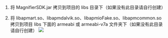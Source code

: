 1. 将 MagnifierSDK.jar 拷贝到项目的 libs 目录下（如果没有此目录请自行创建）

2. 将 libapmart.so、libapmdalvik.so、libapmioFake.so、libapmcommon.so 拷贝到项目 libs 下面的 armeabi 或 armeabi-v7a 文件夹下（如果没有此目录请自行创建）
![](http://imgcache.tcecqpoc.fsphere.cn/image/main.qcloudimg.com/raw/3b9257b0da7f008cf767cd5a15b8e8a7.png)